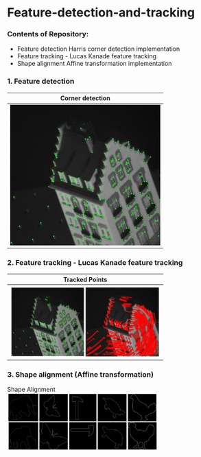 # Feature-detection-and-tracking
### Contents of Repository:  

* Feature detection Harris corner detection implementation
* Feature tracking - Lucas Kanade feature tracking
* Shape alignment Affine transformation implementation



### 1. Feature detection 


Corner detection             |  
:-------------------------:|
<img src="corners_image.png" width="350" alt="Alt text" title="">  |  

### 2. Feature tracking - Lucas Kanade feature tracking
Tracked Points            | 
:-------------------------:|
<img src="Lucas_kanade.png" width="350" alt="Alt text" title=""> |

### 3. Shape alignment (Affine transformation)
Shape Alignment                              
<img src="Shape Alignment.png" width="350" alt="Alt text" title=""> 

 







